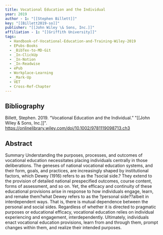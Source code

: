 ```yaml
---
title: Vocational Education and the Individual
year: 2019
author - 1: "[[Stephen Billett]]"
key: "[[Billett2019-so]]"
publisher: "[[John Wiley \& Sons, Inc.]]"
affiliation - 1: "[[Griffith University]]"
tags:
  - Handbook-of-Vocational-Education-and-Training-Wiley-2019
  - EPubs-Books
  - _BibTex-to-MD-Git
  - _In-ClickUp
  - _In-Notion
  - _In-Readwise
  - ePub
  - Workplace-Learning
  - _Mark-Up
  - VET
  - Cross-Ref-Chapter
---
```


## Bibliography
Billett, Stephen. 2019. “Vocational Education and the Individual.” "[[John Wiley \& Sons, Inc.]]". https://onlinelibrary.wiley.com/doi/10.1002/9781119098713.ch3

## Abstract
Summary Understanding the purposes, processes, and outcomes of vocational education necessitates placing individuals centrally in those deliberations. The geneses of national vocational education systems, and their form, goals, and practices, are increasingly shaped by institutional factors, which Dewey (1916) refers to as the ?social side.? They extend to the provision of detailed national prespecified outcomes, course content, forms of assessment, and so on. Yet, the efficacy and continuity of these educational provisions arise in response to how individuals engage, learn, and remake them?what Dewey refers to as the ?personal side??albeit in interdependent ways. That is, there is mutual dependence between the personal and social sides. Regardless of whether it is directed to pragmatic purposes or educational efficacy, vocational education relies on individual experiencing and engagement, interdependently. Ultimately, individuals enact vocational education provisions, learn from and through them, prompt changes within them, and realize their intended purposes.